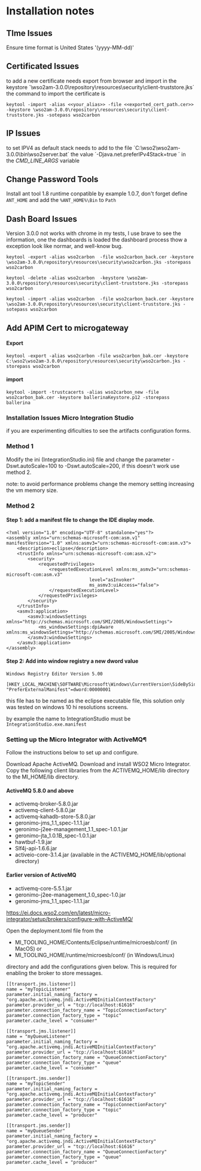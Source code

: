 # Installation notes

## TIme Issues

Ensure time format is United States '(yyyy-MM-dd)'


## Certificated Issues

to add a new certificate needs export from browser and import in the keystore  ´\wso2am-3.0.0\repository\resources\security\client-truststore.jks´ the command to import the certificate is

```keytool -import -alias <<your_alias>> -file <<exported_cert_path.cer>> -keystore \wso2am-3.0.0\repository\resources\security\client-truststore.jks -sotepass wso2carbon```

## IP Issues

to set IPV4 as default stack needs to add to the file ´C:\wso2\wso2am-3.0.0\bin\wso2server.bat´ the value ´-Djava.net.preferIPv4Stack=true ´ in the _*CMD_LINE_ARGS*_ variable

## Change Password Tools
 
Install ant tool 1.8 runtime conpatible by example 1.0.7, don't forget define ```ANT_HOME``` and add the ```%ANT_HOME%\Bin``` to ```Path```

## Dash Board Issues

Version 3.0.0 not works with chrome in my tests, I use brave to see the information, one the dashboards is loaded the dashboard process thow a exception look like normar, and well-know bug.


```keytool -export -alias wso2carbon  -file wso2carbon_back.cer -keystore \wso2am-3.0.0\repository\resources\security\wso2carbon.jks -storepass wso2carbon```

```keytool -delete -alias wso2carbon  -keystore \wso2am-3.0.0\repository\resources\security\client-truststore.jks -storepass wso2carbon```

```keytool -import -alias wso2carbon  -file wso2carbon_back.cer -keystore \wso2am-3.0.0\repository\resources\security\client-truststore.jks -sotepass wso2carbon```

## Add APIM Cert to microgateway


#### Export
```keytool -export -alias wso2carbon -file wso2carbon_bak.cer -keystore C:\wso2\wso2am-3.0.0\repository\resources\security\wso2carbon.jks -storepass wso2carbon```

#### import

```keytool -import -trustcacerts -alias wso2carbon_new -file wso2carbon_bak.cer -keystore ballerinaKeystore.p12 -storepass ballerina```

### Installation Issues Micro Integration Studio

if you are experimenting dificulties to see the artifacts configuration forms.

### Method 1

Modify the ini (IntegrationStudio.ini) file and change the parameter -Dswt.autoScale=100 to -Dswt.autoScale=200, if this doesn't work use method 2.

note: to avoid performance problems change the memory setting increasing the vm memory size.

### Method 2


#### Step 1: add a manifest file to change the IDE display mode.


```
<?xml version="1.0" encoding="UTF-8" standalone="yes"?>
<assembly xmlns="urn:schemas-microsoft-com:asm.v1" manifestVersion="1.0" xmlns:asmv3="urn:schemas-microsoft-com:asm.v3">
    <description>eclipse</description>
    <trustInfo xmlns="urn:schemas-microsoft-com:asm.v2">
        <security>
            <requestedPrivileges>
                <requestedExecutionLevel xmlns:ms_asmv3="urn:schemas-microsoft-com:asm.v3"
                               level="asInvoker"
                               ms_asmv3:uiAccess="false">
                </requestedExecutionLevel>
            </requestedPrivileges>
        </security>
    </trustInfo>
    <asmv3:application>
        <asmv3:windowsSettings xmlns="http://schemas.microsoft.com/SMI/2005/WindowsSettings">
            <ms_windowsSettings:dpiAware xmlns:ms_windowsSettings="http://schemas.microsoft.com/SMI/2005/WindowsSettings">false</ms_windowsSettings:dpiAware>
        </asmv3:windowsSettings>
    </asmv3:application>
</assembly>

```

#### Step 2: Add into window registry a new dword value

```
Windows Registry Editor Version 5.00

[HKEY_LOCAL_MACHINE\SOFTWARE\Microsoft\Windows\CurrentVersion\SideBySide]
"PreferExternalManifest"=dword:00000001

```





this file has to be named as the eclipse executable file, this solution only was tested on windows 10 hi resolutions screens.

by example the name to IntegrationStudio must be ```IntegrationStudio.exe.manifest```

### Setting up the Micro Integrator with ActiveMQ¶
Follow the instructions below to set up and configure.

Download Apache ActiveMQ.
Download and install WSO2 Micro Integrator.
Copy the following client libraries from the ACTIVEMQ_HOME/lib directory to the MI_HOME/lib directory.

#### ActiveMQ 5.8.0 and above

- activemq-broker-5.8.0.jar
- activemq-client-5.8.0.jar
- activemq-kahadb-store-5.8.0.jar
- geronimo-jms_1.1_spec-1.1.1.jar
- geronimo-j2ee-management_1.1_spec-1.0.1.jar
- geronimo-jta_1.0.1B_spec-1.0.1.jar
- hawtbuf-1.9.jar
- Slf4j-api-1.6.6.jar
- activeio-core-3.1.4.jar (available in the ACTIVEMQ_HOME/lib/optional directory)
#### Earlier version of ActiveMQ

- activemq-core-5.5.1.jar
- geronimo-j2ee-management_1.0_spec-1.0.jar
- geronimo-jms_1.1_spec-1.1.1.jar

https://ei.docs.wso2.com/en/latest/micro-integrator/setup/brokers/configure-with-ActiveMQ/

Open the deployment.toml file from the 
- MI_TOOLING_HOME/Contents/Eclipse/runtime/microesb/conf/ (in MacOS) or 
- MI_TOOLING_HOME/runtime/microesb/conf/ (in Windows/Linux)


directory and add the configurations given below. This is required for enabling the broker to store messages.

```
[[transport.jms.listener]]
name = "myTopicListener"
parameter.initial_naming_factory = "org.apache.activemq.jndi.ActiveMQInitialContextFactory"
parameter.provider_url = "tcp://localhost:61616"
parameter.connection_factory_name = "TopicConnectionFactory"
parameter.connection_factory_type = "topic"
parameter.cache_level = "consumer"

[[transport.jms.listener]]
name = "myQueueListener"
parameter.initial_naming_factory = "org.apache.activemq.jndi.ActiveMQInitialContextFactory"
parameter.provider_url = "tcp://localhost:61616"
parameter.connection_factory_name = "QueueConnectionFactory"
parameter.connection_factory_type = "queue"
parameter.cache_level = "consumer"

[[transport.jms.sender]]
name = "myTopicSender"
parameter.initial_naming_factory = "org.apache.activemq.jndi.ActiveMQInitialContextFactory"
parameter.provider_url = "tcp://localhost:61616"
parameter.connection_factory_name = "TopicConnectionFactory"
parameter.connection_factory_type = "topic"
parameter.cache_level = "producer"

[[transport.jms.sender]]
name = "myQueueSender"
parameter.initial_naming_factory = "org.apache.activemq.jndi.ActiveMQInitialContextFactory"
parameter.provider_url = "tcp://localhost:61616"
parameter.connection_factory_name = "QueueConnectionFactory"
parameter.connection_factory_type = "queue"
parameter.cache_level = "producer"
```
